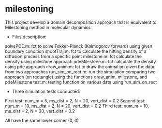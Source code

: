 # milestoning
This project develop a domain decomposition approach that is equivalent to Milestoning method in molecular dynamics

* Files description:

solvePDE.m: fct to solve Fokker-Planck (Kolmogorov forward) using given boundary condition
shootTraj.m: fct to calculate the hitting density of a diffusion process from a specific point
milestone.m: fct calculate the density using milestone approach
pdeMilestone.m: fct calculate the density using pde approach
draw_anim.m: fct to draw the animation given the data from two approaches
run_sim_on_rect.m: run the simulation comparing two approach (on rectangle) using the functions draw_anim, milestone, and pdeMilestone
test.m: testing function on various data using run_sim_on_rect

* Three simulation tests conducted:

First test: num_m = 5, ms_dist = 2, N = 20, vert_dist = 0.2
Second test: num_m = 10, ms_dist = 2, N = 20, vert_dist = 0.2
Third test: num_m = 10, ms_dist = 2, N = 30, vert_dist = 0.2

All have the same lower corner (0, 0)